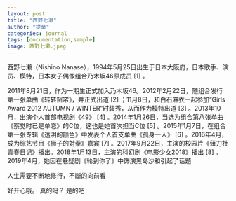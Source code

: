 ```yaml
---
layout: post
title: "西野七濑"
author: "提莫"
categories: journal
tags: [documentation,sample]
image: 西野七濑.jpeg
---
```

西野七濑（Nishino Nanase），1994年5月25日出生于日本大阪府，日本歌手、演员、模特，日本女子偶像组合乃木坂46原成员 [1]  。

2011年8月21日，作为一期生正式加入乃木坂46。2012年2月22日，随组合发行第一张单曲《转转窗帘》，并正式出道 [2]  ；11月8日，和白石麻衣一起参加“Girls Award 2012 AUTUMN / WINTER”时装秀，从而作为模特出道 [3]  。2013年10月，出演个人首部电视剧《49》 [4]  。2014年1月26日，当选为组合第八张单曲《察觉时已是单恋》的C位，这也是她首次担当C位 [5]  。2015年1月7日，在组合第一张专辑《透明的颜色》中发表个人首支单曲《孤身一人》 [6]  。2016年4月，成为综艺节目《狮子的対拳》嘉宾 [7]  。2017年9月22日，主演的校园片《薙刀社青春日记》播出。2018年1月13日，主演的科幻剧《电影少女2018》播出 [8]  。2019年4月，她因在悬疑剧《轮到你了》中饰演黑岛沙和引起了话题


  人生需要不断地修行，不断的向前看

好开心哦。
  真的吗？
是的吧
